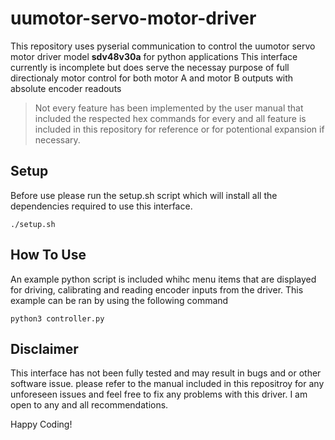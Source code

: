 # uumotor-servo-motor-driver
This repository uses pyserial communication to control the uumotor servo motor driver model **sdv48v30a** for python applications
This interface currently is incomplete but does serve the necessay purpose of full directionaly motor control for both motor A and motor B outputs with absolute encoder readouts

> Not every feature has been implemented by the user manual that included the respected hex commands for every and all feature is included in this repository for reference or for potentional expansion if necessary.

## Setup

Before use please run the setup.sh script which will install all the dependencies required to use this interface.

```
./setup.sh
```

## How To Use

An example python script is included whihc menu items that are displayed for driving, calibrating and reading encoder inputs from the driver. This example can be ran by using the following command

```
python3 controller.py
```

## Disclaimer
This interface has not been fully tested and may result in bugs and or other software issue. please refer to the manual included in this repositroy for any unforeseen issues and feel free to fix any problems with this driver. I am open to any and all recommendations.

Happy Coding!
